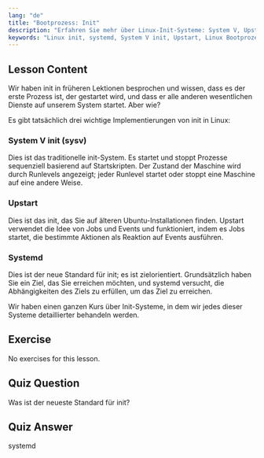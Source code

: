 ```yaml
---
lang: "de"
title: "Bootprozess: Init"
description: "Erfahren Sie mehr über Linux-Init-Systeme: System V, Upstart und systemd. Verstehen Sie ihre Rollen im Bootprozess und wie sie Dienste verwalten. Beginnen Sie Ihre Linux-Reise!"
keywords: "Linux init, systemd, System V init, Upstart, Linux Bootprozess, Linux Tutorial, Linux für Anfänger, Linux-Anleitung"
---
```


## Lesson Content

Wir haben init in früheren Lektionen besprochen und wissen, dass es der erste Prozess ist, der gestartet wird, und dass er alle anderen wesentlichen Dienste auf unserem System startet. Aber wie?

Es gibt tatsächlich drei wichtige Implementierungen von init in Linux:

### System V init (sysv)

Dies ist das traditionelle init-System. Es startet und stoppt Prozesse sequenziell basierend auf Startskripten. Der Zustand der Maschine wird durch Runlevels angezeigt; jeder Runlevel startet oder stoppt eine Maschine auf eine andere Weise.

### Upstart

Dies ist das init, das Sie auf älteren Ubuntu-Installationen finden. Upstart verwendet die Idee von Jobs und Events und funktioniert, indem es Jobs startet, die bestimmte Aktionen als Reaktion auf Events ausführen.

### Systemd

Dies ist der neue Standard für init; es ist zielorientiert. Grundsätzlich haben Sie ein Ziel, das Sie erreichen möchten, und systemd versucht, die Abhängigkeiten des Ziels zu erfüllen, um das Ziel zu erreichen.

Wir haben einen ganzen Kurs über Init-Systeme, in dem wir jedes dieser Systeme detaillierter behandeln werden.

## Exercise

No exercises for this lesson.

## Quiz Question

Was ist der neueste Standard für init?

## Quiz Answer

systemd
